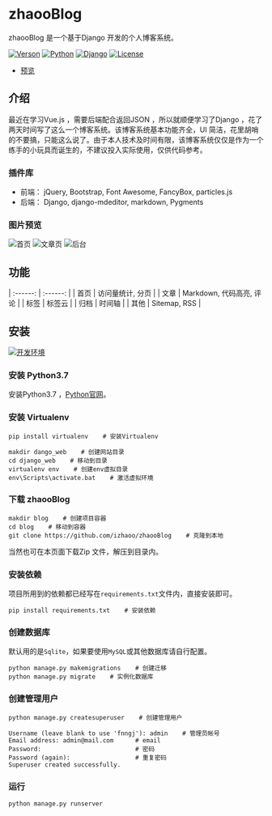 # zhaooBlog

zhaooBlog 是一个基于Django 开发的个人博客系统。

[![Verson](https://img.shields.io/badge/Release-1.0.0-orange.svg)](https://github.com/izhaoo/zhaooBlog)
[![Python](https://img.shields.io/badge/Python-3.7-blue.svg)](https://www.python.org/downloads/release/python-370/)
[![Django](https://img.shields.io/badge/Django-2.1.1-green.svg)](https://docs.djangoproject.com/en/2.1/releases/2.1.1/)
[![License](https://img.shields.io/badge/License-MIT-red.svg)](https://mit-license.org/)

* [预览](http://demo.izhaoo.com/zhaooblog/)

## 介绍

最近在学习Vue.js ，需要后端配合返回JSON ，所以就顺便学习了Django ，花了两天时间写了这么一个博客系统。该博客系统基本功能齐全，UI 简洁，花里胡哨的不要搞，只能这么说了。由于本人技术及时间有限，该博客系统仅仅是作为一个练手的小玩具而诞生的，不建议投入实际使用，仅供代码参考。

### 插件库

* 前端： jQuery, Bootstrap, Font Awesome, FancyBox, particles.js
* 后端： Django, django-mdeditor, markdown, Pygments

### 图片预览

![首页](https://pic.izhaoo.com/20180902093948.jpg)
![文章页](https://pic.izhaoo.com/20180902094025.jpg)
![后台](https://pic.izhaoo.com/20180902094058.jpg)

## 功能

| :------: | :------: |
| 首页 | 访问量统计, 分页 |
| 文章 | Markdown, 代码高亮, 评论 |
| 标签 | 标签云 |
| 归档 | 时间轴 |
| 其他 | Sitemap, RSS |

## 安装

[![开发环境](https://img.shields.io/badge/%E5%BC%80%E5%8F%91%E7%8E%AF%E5%A2%83-Win-blue.svg)]()

### 安装 Python3.7

安装Python3.7 ，[Python官网](https://www.python.org/downloads/release/python-370/)。 

### 安装 Virtualenv

```
pip install virtualenv    # 安装Virtualenv

makdir dango_web    # 创建网站目录
cd django_web    # 移动到目录
virtualenv env    # 创建env虚拟目录
env\Scripts\activate.bat    # 激活虚拟环境
```

### 下载 zhaooBlog

```
makdir blog    # 创建项目容器
cd blog    # 移动到容器
git clone https://github.com/izhaoo/zhaooBlog    # 克隆到本地
```

当然也可在本页面下载Zip 文件，解压到目录内。

### 安装依赖

项目所用到的依赖都已经写在`requirements.txt`文件内，直接安装即可。

```
pip install requirements.txt    # 安装依赖
```

### 创建数据库

默认用的是`Sqlite`，如果要使用`MySQL`或其他数据库请自行配置。

```
python manage.py makemigrations    # 创建迁移
python manage.py migrate    # 实例化数据库
```

### 创建管理用户

```
python manage.py createsuperuser    # 创建管理用户

Username (leave blank to use 'fnngj'): admin    # 管理员帐号
Email address: admin@mail.com      # email
Password:                          # 密码
Password (again):                  # 重复密码
Superuser created successfully.
```

### 运行

```
python manage.py runserver
```